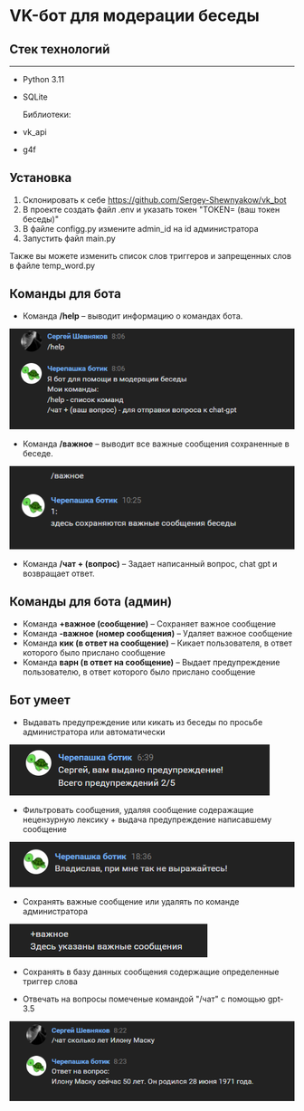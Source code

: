 # VK-бот для модерации беседы

## Стек технологий
----------
* Python 3.11
* SQLite

  Библиотеки:
* vk_api
* g4f

## Установка

1. Склонировать к себе https://github.com/Sergey-Shewnyakow/vk_bot
2. В проекте создать файл .env и указать токен "TOKEN= (ваш токен беседы)"
3. В файле configg.py измените admin_id на id администратора
4. Запустить файл main.py

Также вы можете изменить список слов триггеров и запрещенных слов в файле temp_word.py

## Команды для бота
* Команда **/help** – выводит информацию о командах бота.

![Alt](./img/1.png)

* Команда **/важное** – выводит все важные сообщения сохраненные в беседе.

![Alt](./img/5.png)

* Команда **/чат + (вопрос)** – Задает написанный вопрос, chat gpt и возвращает ответ.

## Команды для бота (админ)

* Команда **+важное (сообщение)** – Сохраняет важное сообщение
* Команда **-важное (номер сообщения)** – Удаляет важное сообщение
* Команда **кик (в ответ на сообщение)** – Кикает пользователя, в ответ которого было прислано сообщение 
* Команда **варн (в ответ на сообщение)** – Выдает предупреждение пользователю, в ответ которого было прислано сообщение


## Бот умеет

* Выдавать предупреждение или кикать из беседы по просьбе администратора или автоматически

![Alt](./img/3.png)

* Фильтровать сообщения, удаляя сообщение содеражащие нецензурную лексику + выдача предупреждение написавшему сообщение

![Alt](./img/4.png)

* Сохранять важные сообщение или удалять по команде администратора

![Alt](./img/6.png)
  
* Сохранять в базу данных сообщения содержащие определенные триггер слова
  
* Отвечать на вопросы помеченые командой "/чат" с помощью gpt-3.5

![Alt](./img/2.png)

